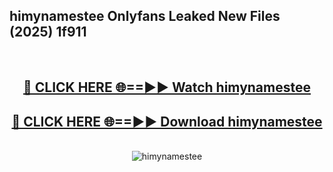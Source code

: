 <h2>himynamestee Onlyfans Leaked New Files (2025) 1f911</h2>
<br>
<div align="center">
<h2><a href="https://mediafiles.top/himynamestee&ref=git" rel="nofollow">🔴 CLICK HERE 🌐==►► Watch himynamestee</a></h2>
<h2><a href="https://mediafiles.top/himynamestee&ref=git" rel="nofollow">🔴 CLICK HERE 🌐==►► Download himynamestee</a></h2>
<br>
<a href="https://mediafiles.top/himynamestee&ref=git" rel="nofollow" data-target="animated-image.originalLink"><img src="https://i.ibb.co.com/xMMVF88/686577567.gif" alt="himynamestee" style="max-width: 100%; display: inline-block;" data-target="animated-image.originalImage"></a>
</div>
<br>
<br>